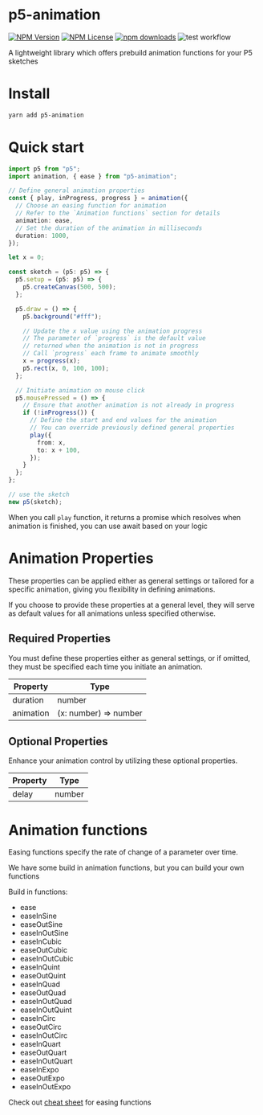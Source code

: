 # p5-animation

[![NPM Version](https://img.shields.io/npm/v/p5-animation.svg?style=flat)]()
[![NPM License](https://img.shields.io/npm/l/all-contributors.svg?style=flat)](https://github.com/DemonHa/p5-animation/blob/main/LICENSE)
[![npm downloads](https://img.shields.io/npm/dt/p5-animation.svg)](https://www.npmjs.com/package/p5-animation)
![test workflow](https://github.com/DemonHa/p5-animation/actions/workflows/test.yml/badge.svg)

A lightweight library which offers prebuild animation functions for your P5 sketches

# Install

```bash
yarn add p5-animation
```

# Quick start

```ts
import p5 from "p5";
import animation, { ease } from "p5-animation";

// Define general animation properties
const { play, inProgress, progress } = animation({
  // Choose an easing function for animation
  // Refer to the `Animation functions` section for details
  animation: ease,
  // Set the duration of the animation in milliseconds
  duration: 1000,
});

let x = 0;

const sketch = (p5: p5) => {
  p5.setup = (p5: p5) => {
    p5.createCanvas(500, 500);
  };

  p5.draw = () => {
    p5.background("#fff");

    // Update the x value using the animation progress
    // The parameter of `progress` is the default value
    // returned when the animation is not in progress
    // Call `progress` each frame to animate smoothly
    x = progress(x);
    p5.rect(x, 0, 100, 100);
  };

  // Initiate animation on mouse click
  p5.mousePressed = () => {
    // Ensure that another animation is not already in progress
    if (!inProgress()) {
      // Define the start and end values for the animation
      // You can override previously defined general properties
      play({
        from: x,
        to: x + 100,
      });
    }
  };
};

// use the sketch
new p5(sketch);
```

When you call `play` function, it returns a promise which resolves when animation is finished, you can use await based on your logic

# Animation Properties

These properties can be applied either as general settings or tailored for a specific animation, giving you flexibility in defining animations.

If you choose to provide these properties at a general level, they will serve as default values for all animations unless specified otherwise.

## Required Properties

You must define these properties either as general settings, or if omitted, they must be specified each time you initiate an animation.

| Property  | Type                  |
| --------- | --------------------- |
| duration  | number                |
| animation | (x: number) => number |

## Optional Properties

Enhance your animation control by utilizing these optional properties.

| Property | Type   |
| -------- | ------ |
| delay    | number |

# Animation functions

Easing functions specify the rate of change of a parameter over time.

We have some build in animation functions, but you can build your own functions

Build in functions:

- ease
- easeInSine
- easeOutSine
- easeInOutSine
- easeInCubic
- easeOutCubic
- easeInOutCubic
- easeInQuint
- easeOutQuint
- easeInQuad
- easeOutQuad
- easeInOutQuad
- easeInOutQuint
- easeInCirc
- easeOutCirc
- easeInOutCirc
- easeInQuart
- easeOutQuart
- easeInOutQuart
- easeInExpo
- easeOutExpo
- easeInOutExpo

Check out [cheat sheet](https://easings.net) for easing functions
